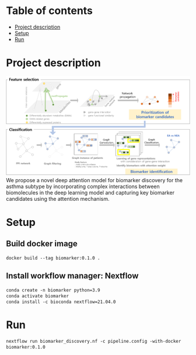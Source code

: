 # Table of contents
* [Project description](#Project-description)
* [Setup](#setup)
* [Run](#run)

# Project description
![workflow](./img/workflow.png)  
We propose a novel deep attention model for biomarker discovery for the asthma subtype by incorporating complex interactions between biomolecules in the deep learning model and capturing key biomarker candidates using the attention mechanism.


# Setup
## Build docker image
~~~
docker build --tag biomarker:0.1.0 .
~~~
## Install workflow manager: Nextflow
~~~
conda create -n biomarker python=3.9
conda activate biomarker
conda install -c bioconda nextflow=21.04.0
~~~

# Run
~~~
nextflow run biomarker_discovery.nf -c pipeline.config -with-docker biomarker:0.1.0
~~~

